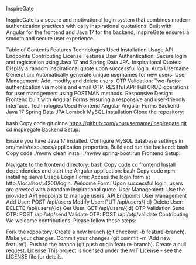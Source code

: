 InspireGate

InspireGate is a secure and motivational login system that combines modern authentication practices with daily inspirational quotations. Built with Angular for the frontend and Java 17 for the backend, InspireGate ensures a smooth and secure user experience.

Table of Contents
Features
Technologies Used
Installation
Usage
API Endpoints
Contributing
License
Features
User Authentication: Secure login and registration using Java 17 and Spring Data JPA.
Inspirational Quotes: Display a random inspirational quote upon successful login.
Auto Username Generation: Automatically generate unique usernames for new users.
User Management: Add, modify, and delete users.
OTP Validation: Two-factor authentication via mobile and email OTP.
RESTful API: Full CRUD operations for user management using POSTMAN methods.
Responsive Design: Frontend built with Angular Forms ensuring a responsive and user-friendly interface.
Technologies Used
Frontend
Angular
Angular Forms
Backend
Java 17
Spring Data JPA
Lombok
MySQL
Installation
Clone the repository:

bash
Copy code
git clone https://github.com/yourusername/inspiregate.git
cd inspiregate
Backend Setup:

Ensure you have Java 17 installed.
Configure MySQL database settings in src/main/resources/application.properties.
Build and run the backend:
bash
Copy code
./mvnw clean install
./mvnw spring-boot:run
Frontend Setup:

Navigate to the frontend directory:
bash
Copy code
cd frontend
Install dependencies and start the Angular application:
bash
Copy code
npm install
ng serve
Usage
Login Form: Access the login form at http://localhost:4200/login.
Welcome Form: Upon successful login, users are greeted with a random inspirational quote.
User Management: Use the provided API endpoints to manage users.
API Endpoints
User Management
Add User: POST /api/users
Modify User: PUT /api/users/{id}
Delete User: DELETE /api/users/{id}
Get User: GET /api/users/{id}
OTP Validation
Send OTP: POST /api/otp/send
Validate OTP: POST /api/otp/validate
Contributing
We welcome contributions! Please follow these steps:

Fork the repository.
Create a new branch (git checkout -b feature-branch).
Make your changes.
Commit your changes (git commit -m 'Add new feature').
Push to the branch (git push origin feature-branch).
Create a pull request.
License
This project is licensed under the MIT License - see the LICENSE file for details.

